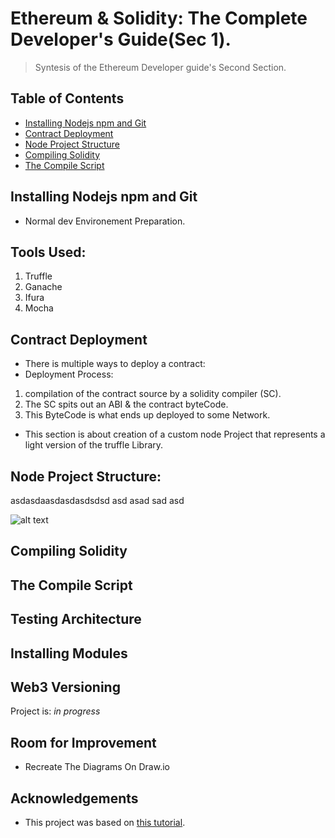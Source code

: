 
# Ethereum & Solidity: The Complete Developer's Guide(Sec 1).
> Syntesis of the Ethereum Developer guide's Second Section.


## Table of Contents
* [Installing Nodejs npm and Git](#installing-nodejs-npm-and-git)
* [Contract Deployment](#contract-deployment)
* [Node Project Structure](#node-project-structure)
* [Compiling Solidity](#compiling-solidity)
* [The Compile Script](#the-compile-script)


## Installing Nodejs npm and Git
- Normal dev Environement Preparation.

## Tools Used:
1. Truffle
2. Ganache
3. Ifura
4. Mocha

## Contract Deployment
- There is multiple ways to deploy a contract:
- Deployment Process:
 1. compilation of the contract source by a solidity compiler (SC).
 2. The SC spits out an ABI & the contract byteCode.
 3. This ByteCode is what ends up deployed to some Network.
- This section is about creation of a custom node Project that represents a light version of the truffle Library.

## Node Project Structure:
asdasdaasdasdasdsdsd
asd
asad
sad
asd

![alt text](https://github.com/Nhaila-Abdessamad/blockchain/blob/main/FIGs/Sec2/NodeProj%20Struct.png "Projact Structure")

## Compiling Solidity
## The Compile Script
## Testing Architecture 
## Installing Modules
## Web3 Versioning

Project is: _in progress_ 
## Room for Improvement
- Recreate The Diagrams On Draw.io
## Acknowledgements
- This project was based on [this tutorial](https://www.udemy.com/course/ethereum-and-solidity-the-complete-developers-guide/).

